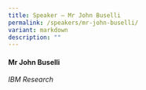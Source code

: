 ```yaml
---
title: Speaker – Mr John Buselli
permalink: /speakers/mr-john-buselli/
variant: markdown
description: ""
---
```

#### **Mr John Buselli**

*IBM Research*